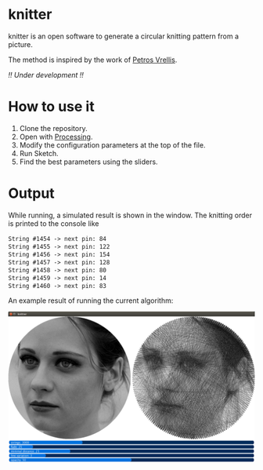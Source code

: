 # knitter

knitter is an open software to generate a circular knitting pattern from a picture.
 
The method is inspired by the work of [Petros Vrellis](http://artof01.com/vrellis/works/knit.html).

*!! Under development !!*

# How to use it

1. Clone the repository.
2. Open with [Processing](https://processing.org/).
3. Modify the configuration parameters at the top of the file.
4. Run Sketch.
5. Find the best parameters using the sliders.

# Output

While running, a simulated result is shown in the window.
The knitting order is printed to the console like

```
String #1454 -> next pin: 84
String #1455 -> next pin: 122
String #1456 -> next pin: 154
String #1457 -> next pin: 128
String #1458 -> next pin: 80
String #1459 -> next pin: 14
String #1460 -> next pin: 83
```

An example result of running the current algorithm: 

![Example](doc/example.png "Example")
